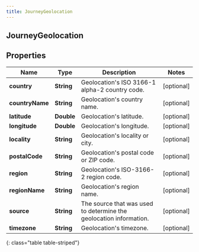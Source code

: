 ```yaml
---
title: JourneyGeolocation
---
```

## JourneyGeolocation


## Properties

| Name | Type | Description | Notes |
| ------------ | ------------- | ------------- | ------------- |
| **country** | <!----><!---->**String**<!----> | Geolocation&#39;s ISO 3166-1 alpha-2 country code. |  [optional] |
| **countryName** | <!----><!---->**String**<!----> | Geolocation&#39;s country name. |  [optional] |
| **latitude** | <!----><!---->**Double**<!----> | Geolocation&#39;s latitude. |  [optional] |
| **longitude** | <!----><!---->**Double**<!----> | Geolocation&#39;s longitude. |  [optional] |
| **locality** | <!----><!---->**String**<!----> | Geolocation&#39;s locality or city. |  [optional] |
| **postalCode** | <!----><!---->**String**<!----> | Geolocation&#39;s postal code or ZIP code. |  [optional] |
| **region** | <!----><!---->**String**<!----> | Geolocation&#39;s ISO-3166-2 region code. |  [optional] |
| **regionName** | <!----><!---->**String**<!----> | Geolocation&#39;s region name. |  [optional] |
| **source** | <!----><!---->**String**<!----> | The source that was used to determine the geolocation information. |  [optional] |
| **timezone** | <!----><!---->**String**<!----> | Geolocation&#39;s timezone. |  [optional] |
{: class="table table-striped"}




